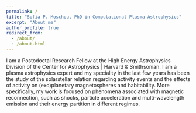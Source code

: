 ```yaml
---
permalink: /
title: "Sofia P. Moschou, PhD in Computational Plasma Astrophysics"
excerpt: "About me"
author_profile: true
redirect_from: 
  - /about/
  - /about.html
---
```




I am a Postodoctal Research Fellow at the High Energy Astrophysics Division of the Center for Astrophysics | Harvard & Smithsonian. I am a plasma astrophysics expert and my speciality in the last few years has been the study of the solarstellar relation regarding activity events and the effects of activity on (exo)planetary magnetospheres and habitability. More specifically, my work is focused on phenomena associated with magnetic reconnection, such as shocks, particle acceleration and multi-wavelength emission and their energy partition in different regimes.
